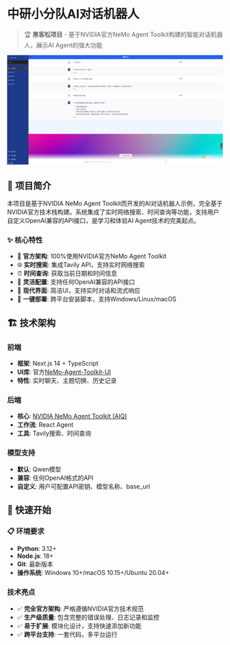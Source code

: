 # 中研小分队AI对话机器人

> 🏆 **黑客松项目** - 基于NVIDIA官方NeMo Agent Toolkit构建的智能对话机器人，展示AI Agent的强大功能

![AI对话机器人界面](docs/ui_screenshot.png)

## 🎯 项目简介

本项目是基于NVIDIA NeMo Agent Toolkit而开发的AI对话机器人示例，完全基于NVIDIA官方技术栈构建。系统集成了实时网络搜索、时间查询等功能，支持用户自定义OpenAI兼容的API接口，是学习和体验AI Agent技术的完美起点。

### ✨ 核心特性

- 🤖 **官方架构**: 100%使用NVIDIA官方NeMo Agent Toolkit
- 🌐 **实时搜索**: 集成Tavily API，支持实时网络搜索
- ⏰ **时间查询**: 获取当前日期和时间信息
- 🔧 **灵活配置**: 支持任何OpenAI兼容的API接口
- 🎨 **现代界面**: 简洁UI，支持实时对话和流式响应
- 🚀 **一键部署**: 跨平台安装脚本，支持Windows/Linux/macOS

## 🏗️ 技术架构

### 前端
- **框架**: Next.js 14 + TypeScript
- **UI库**: 官方[NeMo-Agent-Toolkit-UI](https://github.com/NVIDIA/NeMo-Agent-Toolkit-UI)
- **特性**: 实时聊天、主题切换、历史记录

### 后端
- **核心**: [NVIDIA NeMo Agent Toolkit (AIQ)](https://github.com/NVIDIA/NeMo-Agent-Toolkit/tree/develop)
- **工作流**: React Agent
- **工具**: Tavily搜索、时间查询

### 模型支持
- **默认**: Qwen模型
- **兼容**: 任何OpenAI格式的API
- **自定义**: 用户可配置API密钥、模型名称、base_url

## 🚀 快速开始

### 📋 环境要求

- **Python**: 3.12+
- **Node.js**: 18+
- **Git**: 最新版本
- **操作系统**: Windows 10+/macOS 10.15+/Ubuntu 20.04+

### 技术亮点

- ✅ **完全官方架构**: 严格遵循NVIDIA官方技术规范
- ✅ **生产级质量**: 包含完整的错误处理、日志记录和监控
- ✅ **易于扩展**: 模块化设计，支持快速添加新功能
- ✅ **跨平台支持**: 一套代码，多平台运行


